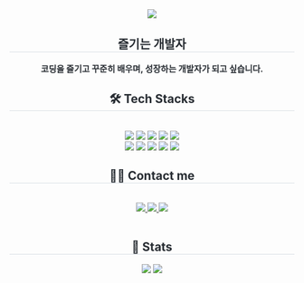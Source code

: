 <div align= "center">
    <img src="https://capsule-render.vercel.app/api?type=waving&color=0:96fbc4,100:f9f50d&height=180&text=Riveroad,%20Develop%20your%20road&animation=fadeIn&fontColor=ff9966&fontSize=50" />
</div>
<div align= "center"> 
    <h2 style="border-bottom: 1px solid #d8dee4; color: #282d33;"> 즐기는 개발자 </h2>  
    <div style="font-weight: 700; font-size: 15px; text-align: center; color: #282d33;"> 코딩을 즐기고 꾸준히 배우며, 성장하는 개발자가 되고 싶습니다. </div> 
</div>
<div align= "center">
    <h2 style="border-bottom: 1px solid #d8dee4; color: #282d33;"> 🛠️ Tech Stacks </h2> <br> 
    <div style="margin: 0 auto; text-align: center;" align= "center"> <img src="https://img.shields.io/badge/C-A8B9CC?style=for-the-badge&logo=C&logoColor=white">
          <img src="https://img.shields.io/badge/C++-00599C?style=for-the-badge&logo=C%2B%2B&logoColor=white">
          <img src="https://img.shields.io/badge/Java-007396?style=for-the-badge&logo=Java&logoColor=white">
          <img src="https://img.shields.io/badge/Javascript-F7DF1E?style=for-the-badge&logo=Javascript&logoColor=white">
          <img src="https://img.shields.io/badge/Python-3776AB?style=for-the-badge&logo=Python&logoColor=white">
          <br/><img src="https://img.shields.io/badge/Spring-6DB33F?style=for-the-badge&logo=Spring&logoColor=white">
          <img src="https://img.shields.io/badge/springboot-6DB33F?style=for-the-badge&logo=Spring Boot&logoColor=white">
          <img src="https://img.shields.io/badge/HTML5-E34F26?style=for-the-badge&logo=HTML5&logoColor=white">
          <img src="https://img.shields.io/badge/MySQL-4479A1?style=for-the-badge&logo=MySQL&logoColor=white">
          <img src="https://img.shields.io/badge/Git-F05032?style=for-the-badge&logo=Git&logoColor=white">
          <br/></div>
</div>
<div align= "center">
    <h2 style="border-bottom: 1px solid #d8dee4; color: #282d33;"> 🧑‍💻 Contact me </h2> <br> 
        <div align= "center">
        <a href=mailto:kanggil0825@gmail.com> <img src="https://img.shields.io/badge/Gmail-EA4335?style=for-the-badge&logo=Gmail&logoColor=white&link=mailto:kanggil0825@gmail.com"> </a>
         <a href=https://riveroad-workspace.notion.site/Develop-Study-23a127c5895d80e49eeef35e66fb5b29?source=copy_link> <img src="https://img.shields.io/badge/Notion-000000?style=for-the-badge&logo=Notion&logoColor=white&link=https://riveroad-workspace.notion.site/Develop-Study-23a127c5895d80e49eeef35e66fb5b29?source=copy_link"> </a>
         <a href=https://www.instagram.com/riveroad_0825> <img src="https://img.shields.io/badge/Instagram-E4405F?style=for-the-badge&logo=Instagram&logoColor=white&link=https://www.instagram.com/riveroad_0825"> </a>
        </div>  <br> 
        <div align= "center">  </div> 
</div>
<div align= "center"> 
    <h2 style="border-bottom: 1px solid #d8dee4; color: #282d33;"> 🏅 Stats </h2>
    <div align= "center">
        <img src="https://github-readme-stats.vercel.app/api?username=RiveroadKim&bg_color=60,96fbc4,f9f586&title_color=ff9966&text_color=ff9966"
         />
        <img src="https://github-readme-stats.vercel.app/api/top-langs/?username=RiveroadKim&layout=compact&bg_color=60,96fbc4,f9f586&title_color=ff9966&text_color=ff9966"
        />
    </div> 
</div>
    
